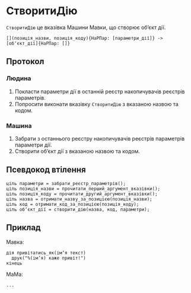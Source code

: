 # СтворитиДію

`СтворитиДію` <keyword>це</keyword> вказівка <subject>Машини Мавки</subject>, що створює обʼєкт дії.

```
[](позиція_назви, позиція_коду){НаРПар: [параметри_дії]} -> [обʼєкт_дії]{НаРПар: []}
```

## Протокол

### Людина

1. Покласти параметри дії в останній реєстр накопичувачів реєстрів параметрів.
2. Попросити виконати вказівку `СтворитиДію` з вказаною назвою та кодом.

### Машина

1. Забрати з останнього реєстру накопичувачів реєстрів параметрів параметри дії.
2. Створити обʼєкт дії з вказаною назвою та кодом.

## Псевдокод втілення

```ціль
ціль параметри = забрати_реєстр_параметрів();
ціль позиція_назви = прочитати_перший_аргумент_вказівки();
ціль позиція_коду = прочитати_другий_аргумент_вказівки();
ціль назва = отримати_назву_за_позицією(позиція_назви);
ціль код = отримати_код_за_позицією(позиція_коду);
ціль обʼєкт_дії = створити_дію(назва, код, параметри);
```

## Приклад

<subject>Мавка</subject>:

```мавка
дія привітатись_як(імʼя текст)
  друк("%(імʼя) каже привіт!")
кінець
```

<subject>МаМа</subject>:

```мама
...
```